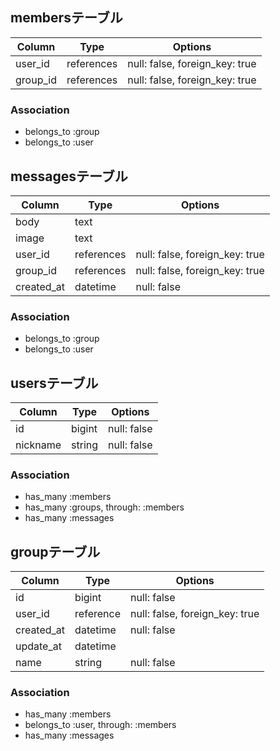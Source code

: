 ## membersテーブル

|Column|Type|Options|
|------|----|-------|
|user_id|references|null: false, foreign_key: true|
|group_id|references|null: false, foreign_key: true|


### Association
- belongs_to :group
- belongs_to :user


## messagesテーブル

|Column|Type|Options|
|------|----|-------|
|body|text||
|image|text||
|user_id|references|null: false, foreign_key: true|
|group_id|references|null: false, foreign_key: true|
|created_at|datetime|null: false|


### Association
- belongs_to :group
- belongs_to :user


## usersテーブル

|Column|Type|Options|
|------|----|-------|
|id|bigint|null: false|
|nickname|string|null: false|


### Association
- has_many :members
- has_many :groups, through: :members
- has_many :messages



## groupテーブル

|Column|Type|Options|
|------|----|-------|
|id|bigint|null: false|
|user_id|reference|null: false, foreign_key: true|
|created_at|datetime|null: false|
|update_at|datetime||
|name|string|null: false|


### Association
- has_many :members
- belongs_to :user, through: :members
- has_many :messages